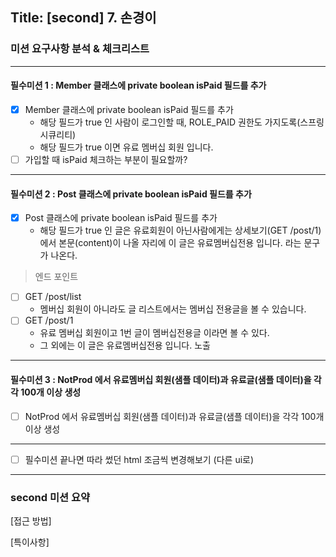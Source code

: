 ## Title: [second] 7. 손경이

### 미션 요구사항 분석 & 체크리스트

***

#### 필수미션 1 : Member 클래스에 private boolean isPaid 필드를 추가

- [X] Member 클래스에 private boolean isPaid 필드를 추가
    - 해당 필드가 true 인 사람이 로그인할 때, ROLE_PAID 권한도 가지도록(스프링 시큐리티)
    - 해당 필드가 true 이면 유료 멤버십 회원 입니다.
- [ ] 가입할 때 isPaid 체크하는 부분이 필요할까?

***

#### 필수미션 2 : Post 클래스에 private boolean isPaid 필드를 추가

- [X] Post 클래스에 private boolean isPaid 필드를 추가
    - 해당 필드가 true 인 글은 유료회원이 아닌사람에게는 상세보기(GET /post/1)에서 본문(content)이 나올 자리에 이 글은 유료멤버십전용 입니다. 라는 문구가 나온다.

> 엔드 포인트

- [ ] GET /post/list
    - 멤버십 회원이 아니라도 글 리스트에서는 멤버십 전용글을 볼 수 있습니다.
- [ ] GET /post/1
    - 유료 멤버십 회원이고 1번 글이 멤버십전용글 이라면 볼 수 있다.
    - 그 외에는 이 글은 유료멤버십전용 입니다. 노출

***

#### 필수미션 3 : NotProd 에서 유료멤버십 회원(샘플 데이터)과 유료글(샘플 데이터)을 각각 100개 이상 생성

- [ ] NotProd 에서 유료멤버십 회원(샘플 데이터)과 유료글(샘플 데이터)을 각각 100개 이상 생성

<hr>

- [ ] 필수미션 끝나면 따라 썼던 html 조금씩 변경해보기 (다른 ui로)

<hr>

### second 미션 요약

[접근 방법]

[특이사항]

